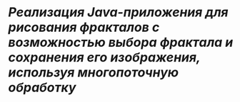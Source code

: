 <h1><i>Реализация Java-приложения для рисования фракталов с возможностью выбора фрактала и сохранения его изображения, используя многопоточную обработку</i></h1>